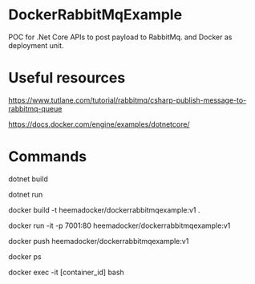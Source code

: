 # DockerRabbitMqExample
POC for .Net Core APIs to post payload to RabbitMq. and Docker as deployment unit. 

# Useful resources

https://www.tutlane.com/tutorial/rabbitmq/csharp-publish-message-to-rabbitmq-queue

https://docs.docker.com/engine/examples/dotnetcore/

# Commands

dotnet build

dotnet run

docker build -t heemadocker/dockerrabbitmqexample:v1 .

docker run -it -p 7001:80 heemadocker/dockerrabbitmqexample:v1

docker push heemadocker/dockerrabbitmqexample:v1

docker ps

docker exec -it [container_id] bash
